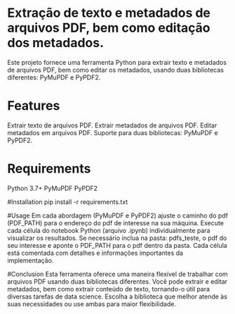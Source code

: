 # Extração de texto e metadados de arquivos PDF, bem como editação dos metadados.
Este projeto fornece uma ferramenta Python para extrair texto e metadados de arquivos PDF, bem como editar os metadados, usando duas bibliotecas diferentes: PyMuPDF e PyPDF2.

# Features
Extrair texto de arquivos PDF.
Extrair metadados de arquivos PDF.
Editar metadados em arquivos PDF.
Suporte para duas bibliotecas: PyMuPDF e PyPDF2.

# Requirements
Python 3.7+
PyMuPDF
PyPDF2

#Installation
pip install -r requirements.txt

#Usage 
Em cada abordagem (PyMuPDF e PyPDF2) ajuste o caminho do pdf (PDF_PATH) para o endereço do pdf de interesse na sua máquina.
Execute cada célula do notebook Python (arquivo .ipynb) individualmente para visualizar os resultados.
Se necessário inclua na pasta: pdfs_teste, o pdf do seu interesse e aponte o PDF_PATH para o pdf dentro da pasta.
Cada célula está comentada com detalhes e informações importantes da implementação.

#Conclusion
Esta ferramenta oferece uma maneira flexível de trabalhar com arquivos PDF usando duas bibliotecas diferentes. Você pode extrair e editar metadados, bem como extrair conteúdo de texto, tornando-o útil para diversas tarefas de data science. Escolha a biblioteca que melhor atende às suas necessidades ou use ambas para maior flexibilidade.


